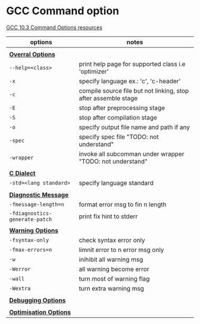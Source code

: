 # GCC Command option

[GCC 10.3 Command Options resources](https://gcc.gnu.org/onlinedocs/gcc-10.3.0/gcc/Option-Summary.html#Option-Summary)

| options | notes |
|--- |--- |
| | |
| [**Overral Options**](https://gcc.gnu.org/onlinedocs/gcc-10.3.0/gcc/Overall-Options.html#Overall-Options) | |
| `--help=<class>` | print help page for supported class i.e 'optimizer' |
| `-x` | specify language ex.: 'c', 'c-header' |
| `-c` | compile source file but not linking, stop after assemble stage |
| `-E` | stop after preprocessing stage |
| `-S` | stop after compilation stage |
| `-o` | specify output file name and path if any |
| `-spec` | specify spec file "TODO: not understand"|
| `-wrapper` | invoke all subcomman under wrapper "TODO: not understand"|
| | |
| [**C Dialect**](https://gcc.gnu.org/onlinedocs/gcc-10.3.0/gcc/C-Dialect-Options.html#C-Dialect-Options) | |
| `-std=<lang standard>` | specify language standard|
| | |
| [**Diagnostic Message**](https://gcc.gnu.org/onlinedocs/gcc-10.3.0/gcc/Diagnostic-Message-Formatting-Options.html#Diagnostic-Message-Formatting-Options) | |
| `-fmessage-length=n` | format error msg to fin n length|
| `-fdiagnostics-generate-patch` | print fix hint to stderr|
| | |
| [**Warning Options**](https://gcc.gnu.org/onlinedocs/gcc-10.3.0/gcc/Warning-Options.html#Warning-Options) | |
| `-fsyntax-only` | check syntax error only |
| `-fmax-errors=n` | limnit error to n error msg only |
| `-w` | inihibit all warning msg |
| `-Werror` | all warning become error |
| `-wall` | turn most of warning flag |
| `-Wextra` | turn extra warning msg |
| | |
| [**Debugging Options**](https://gcc.gnu.org/onlinedocs/gcc-10.3.0/gcc/Debugging-Options.html#Debugging-Options) | |
| | |
| [**Optimisation Options**](https://gcc.gnu.org/onlinedocs/gcc-10.3.0/gcc/Optimize-Options.html#Optimize-Options) | |

